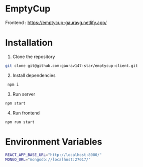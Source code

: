 # EmptyCup

Frontend : https://emptycup-gauravg.netlify.app/

# Installation

1. Clone the repository

```sh
git clone git@github.com:gaurav147-star/emptycup-client.git
```

2. Install dependencies

```sh
 npm i
```

3. Run server

```sh
npm start
```

4. Run frontend

```
npm run start
```

# Environment Variables

```sh
REACT_APP_BASE_URL="http://localhost:8000/"
MONGO_URL="mongodb://localhost:27017/"
```
